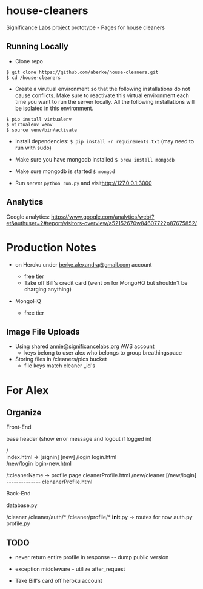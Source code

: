 house-cleaners
==============

Significance Labs project prototype - Pages for house cleaners

Running Locally
---

* Clone repo 

```
$ git clone https://github.com/aberke/house-cleaners.git
$ cd /house-cleaners
```

* Create a virutual environment so that the following installations do not cause conflicts.  Make sure to reactivate this virtual environment each time you want to run the server locally.  All the following installations will be isolated in this environment.

```
$ pip install virtualenv
$ virtualenv venv
$ source venv/bin/activate
```

* Install dependencies: ```$ pip install -r requirements.txt``` (may need to run with sudo)
* Make sure you have mongodb installed ```$ brew install mongodb```
* Make sure mongodb is started ```$ mongod```

* Run server ```python run.py``` and visit<http://127.0.0.1:3000>


Analytics
---
Google analytics: https://www.google.com/analytics/web/?et&authuser=2#report/visitors-overview/a52152670w84607722p87675852/


Production Notes
===

- on Heroku under berke.alexandra@gmail.com account
	- free tier
	- Take off Bill's credit card (went on for MongoHQ but shouldn't be charging anything)

- MongoHQ
	- free tier

Image File Uploads
---

- Using shared annie@significancelabs.org AWS account
	- keys belong to user alex who belongs to group breathingspace
- Storing files in /cleaners/pics bucket 
	- file keys match cleaner _id's


For Alex
===

Organize
----

Front-End

base
header (show error message and logout if logged in)

/ 			   
	index.html  -> [signin]  [new]
/login
	login.html		  
/new/login
	login-new.html

/:cleanerName  -> profile page
	cleanerProfile.html
/new/cleaner
	[/new/login]
	--------------
	clenanerProfile.html



Back-End

database.py

/cleaner
/cleaner/auth/*
/cleaner/profile/*
	__init__.py  -> routes for now
	auth.py
	profile.py



TODO
---


- never return entire profile in response -- dump public version

- exception middleware - utilize after_request


- Take Bill's card off heroku account

















